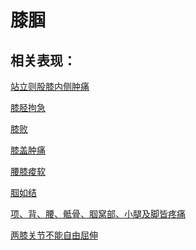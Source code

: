 # 膝腘## 相关表现：[站立则股膝内侧肿痛](https://www.gmzyjc.com/search/result?wd=站立则股膝内侧肿痛)[膝胫拘急](https://www.gmzyjc.com/search/result?wd=膝胫拘急)[膝败](https://www.gmzyjc.com/search/result?wd=膝败)[膝盖肿痛](https://www.gmzyjc.com/search/result?wd=膝盖肿痛)[腰膝痠软](https://www.gmzyjc.com/search/result?wd=腰膝痠软)[腘如结](https://www.gmzyjc.com/search/result?wd=腘如结)[项、背、腰、骶骨、腘窝部、小腿及脚皆疼痛](https://www.gmzyjc.com/search/result?wd=项、背、腰、骶骨、腘窝部、小腿及脚皆疼痛)[两膝关节不能自由屈伸](https://www.gmzyjc.com/search/result?wd=两膝关节不能自由屈伸)